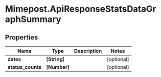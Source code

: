 # Mimepost.ApiResponseStatsDataGraphSummary

## Properties
Name | Type | Description | Notes
------------ | ------------- | ------------- | -------------
**dates** | **[String]** |  | [optional] 
**status_counts** | **[Number]** |  | [optional] 


